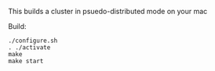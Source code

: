This builds a cluster in psuedo-distributed mode on your mac


Build:

```
./configure.sh
. ./activate
make
make start
```

